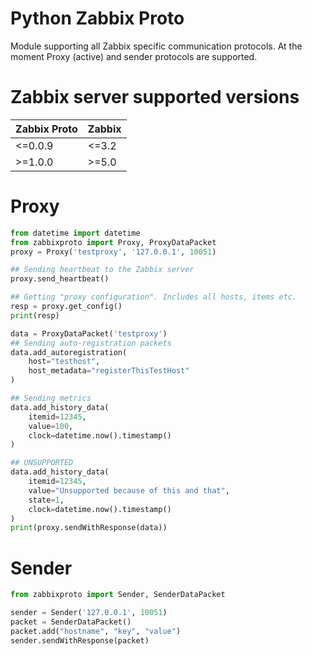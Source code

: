 Python Zabbix Proto
===================

Module supporting all Zabbix specific communication protocols.
At the moment Proxy (active) and sender protocols are supported.

# Zabbix server supported versions
| Zabbix Proto            | Zabbix   |
| ----------------------- | -------- |
| <=0.0.9                 | <=3.2    |
| >=1.0.0                 | >=5.0    |


# Proxy
```python
from datetime import datetime
from zabbixproto import Proxy, ProxyDataPacket
proxy = Proxy('testproxy', '127.0.0.1', 10051)

## Sending heartbeat to the Zabbix server
proxy.send_heartbeat()

## Getting "proxy configuration". Includes all hosts, items etc.
resp = proxy.get_config()
print(resp)

data = ProxyDataPacket('testproxy')
## Sending auto-registration packets
data.add_autoregistration(
    host="testhost",
    host_metadata="registerThisTestHost"
)

## Sending metrics
data.add_history_data(
    itemid=12345,
    value=100,
    clock=datetime.now().timestamp()
)

## UNSUPPORTED
data.add_history_data(
    itemid=12345,
    value="Unsupported because of this and that",
    state=1,
    clock=datetime.now().timestamp()
)
print(proxy.sendWithResponse(data))

```

# Sender
```python
from zabbixproto import Sender, SenderDataPacket

sender = Sender('127.0.0.1', 10051)
packet = SenderDataPacket()
packet.add("hostname", "key", "value")
sender.sendWithResponse(packet)
```
